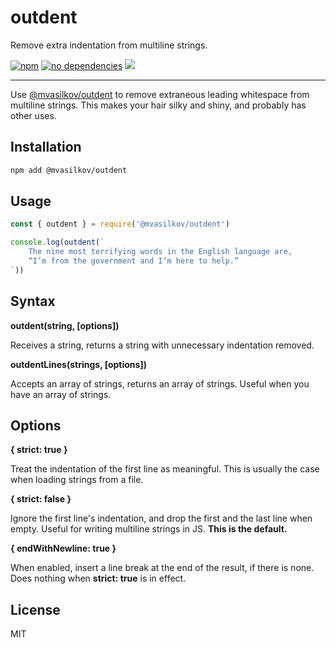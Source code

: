 outdent
===

Remove extra indentation from multiline strings.

[![npm][npm-badge]][npm-url]
[![no dependencies][dependencies-badge]][dependencies-url]
[![][size-badge]][npm-url]

---

Use [@mvasilkov/outdent][npm-url] to remove extraneous leading whitespace from
multiline strings. This makes your hair silky and shiny, and probably has
other uses.

Installation
---

```sh
npm add @mvasilkov/outdent
```

Usage
---

```javascript
const { outdent } = require('@mvasilkov/outdent')

console.log(outdent(`
    The nine most terrifying words in the English language are,
    “I’m from the government and I’m here to help.”
`))
```

Syntax
---

**outdent(string, [options])**

Receives a string, returns a string with unnecessary indentation removed.

**outdentLines(strings, [options])**

Accepts an array of strings, returns an array of strings. Useful when you have
an array of strings.

Options
---

**{ strict: true }**

Treat the indentation of the first line as meaningful. This is usually the
case when loading strings from a file.

**{ strict: false }**

Ignore the first line's indentation, and drop the first and the last line when
empty. Useful for writing multiline strings in JS. **This is the default.**

**{ endWithNewline: true }**

When enabled, insert a line break at the end of the result, if there is none.
Does nothing when **strict: true** is in effect.

License
---

MIT

[npm-badge]: https://img.shields.io/npm/v/@mvasilkov/outdent.svg?style=flat
[npm-url]: https://www.npmjs.com/package/@mvasilkov/outdent
[dependencies-badge]: https://img.shields.io/librariesio/release/npm/@mvasilkov/outdent?style=flat
[dependencies-url]: https://www.npmjs.com/package/@mvasilkov/outdent?activeTab=dependencies
[size-badge]: https://img.shields.io/github/size/mvasilkov/outdent/javascript/outdent.js.svg?style=flat
